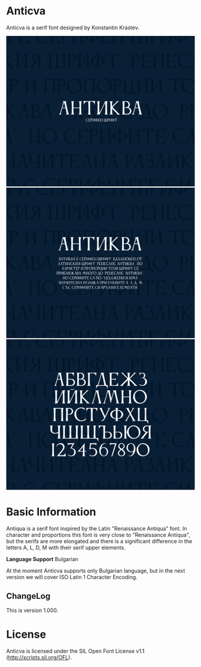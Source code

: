 # Anticva
Anticva is a serif font designed by Konstantin Krastev. 


![](Documentation/anticva-01.png) 
![](Documentation/anticva-02.png)
![](Documentation/anticva-03.png)


# Basic Information
Antiqua is a serif font inspired by the Latin "Renaissance Antiqua" font. In character and proportions this font is very close to "Renaissance Antiqua", but the serifs are more elongated and there is a significant difference in the letters A, L, D, M with their serif upper elements.

**Language Support**
Bulgarian 

At the moment Anticva supports only Bulgarian language, but in the next version we will cover ISO Latin 1 Character Encoding. 

## ChangeLog

This is version 1.000.

# License

Anticva is licensed under the SIL Open Font License v1.1 (http://scripts.sil.org/OFL).
